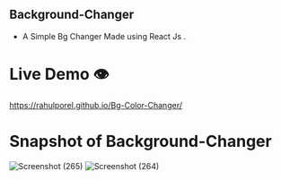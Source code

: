 ## Background-Changer

- A Simple Bg Changer Made using React Js .

# Live Demo 👁️
https://rahulporel.github.io/Bg-Color-Changer/

# Snapshot of Background-Changer

![Screenshot (265)](https://github.com/RahulPorel/Bg-Color-Changer/assets/98636266/00661f0c-7689-4c05-aa43-8379f3177446)
![Screenshot (264)](https://github.com/RahulPorel/Bg-Color-Changer/assets/98636266/cacf9035-4d38-4b00-ac53-d4f49e8fd466)
